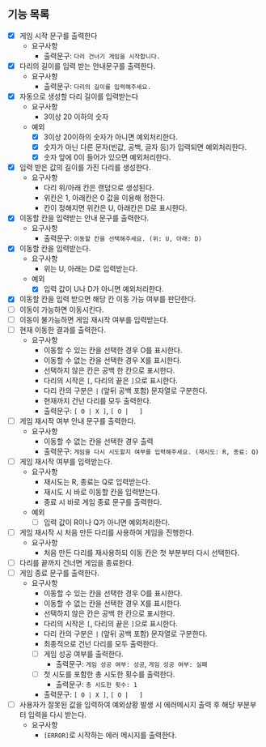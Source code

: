 ## 기능 목록

- [x] 게임 시작 문구를 출력한다
  - 요구사항
    - 출력문구: `다리 건너기 게임을 시작합니다.`
- [x] 다리의 길이를 입력 받는 안내문구를 출력한다.
  - 요구사항
    - 출력문구: `다리의 길이를 입력해주세요.`
- [x] 자동으로 생성할 다리 길이를 입력받는다
  - 요구사항
    - 3이상 20 이하의 숫자
  - 예외
    - [x] 3이상 20이하의 숫자가 아니면 예외처리한다.
    - [x] 숫자가 아닌 다른 문자(빈값, 공백, 글자 등)가 입력되면 예외처리한다.
    - [x] 숫자 앞에 0이 들어가 있으면 예외처리한다.
- [x] 입력 받은 값의 길이를 가진 다리를 생성한다.
  - 요구사항
    - 다리 위/아래 칸은 랜덤으로 생성된다.
    - 위칸은 1, 아래칸은 0 값을 이용해 정한다.
    - 칸이 정해지면 위칸은 U, 아래칸은 D로 표시한다.
- [x] 이동할 칸을 입력받는 안내 문구를 출력한다.
  - 요구사항
    - 출력문구: `이동할 칸을 선택해주세요. (위: U, 아래: D)`
- [x] 이동할 칸을 입력받는다.
  - 요구사항
    - 위는 U, 아래는 D로 입력받는다.
  - 예외
    - [x] 입력 값이 U나 D가 아니면 예외처리한다.
- [x] 이동할 칸을 입력 받으면 해당 칸 이동 가능 여부를 판단한다.
- [ ] 이동이 가능하면 이동시킨다.
- [ ] 이동이 불가능하면 게임 재시작 여부를 입력받는다.
- [ ] 현재 이동한 결과를 출력한다.
  - 요구사항
    - 이동할 수 있는 칸을 선택한 경우 O를 표시한다.
    - 이동할 수 없는 칸을 선택한 경우 X를 표시한다.
    - 선택하지 않은 칸은 공백 한 칸으로 표시한다.
    - 다리의 시작은 `[`, 다리의 끝은 `]`으로 표시한다.
    - 다리 칸의 구분은 ` | ` (앞뒤 공백 포함) 문자열로 구분한다. 
    - 현재까지 건넌 다리를 모두 출력한다.
    - 출력문구: `[ O | X ]`, `[ O |   ]`
- [ ] 게임 재시작 여부 안내 문구를 출력한다.
  - 요구사항
    - 이동할 수 없는 칸을 선택한 경우 출력
    - 출력문구: `게임을 다시 시도할지 여부를 입력해주세요. (재시도: R, 종료: Q)`
- [ ] 게임 재시작 여부를 입력받는다.
  - 요구사항
    - 재시도는 R, 종료는 Q로 입력받는다.
    - 재시도 시 바로 이동할 칸을 입력받는다.
    - 종료 시 바로 게임 종료 문구를 출력한다.
  - 예외
    - [ ] 입력 값이 R이나 Q가 아니면 예외처리한다.
- [ ] 게임 재시작 시 처음 만든 다리를 사용하여 게임을 진행한다.
  - 요구사항
    - 처음 만든 다리를 재사용하되 이동 칸은 첫 부분부터 다시 선택한다.
- [ ] 다리를 끝까지 건너면 게임을 종료한다.
- [ ] 게임 종료 문구를 출력한다.
  - 요구사항
    - 이동할 수 있는 칸을 선택한 경우 O를 표시한다.
    - 이동할 수 없는 칸을 선택한 경우 X를 표시한다.
    - 선택하지 않은 칸은 공백 한 칸으로 표시한다.
    - 다리의 시작은 `[`, 다리의 끝은 `]`으로 표시한다.
    - 다리 칸의 구분은 ` | ` (앞뒤 공백 포함) 문자열로 구분한다.
    - 최종적으로 건넌 다리를 모두 출력한다.
    - [ ] 게임 성공 여부를 출력한다.
      - 출력문구: `게임 성공 여부: 성공`, `게임 성공 여부: 실패`
    - [ ] 첫 시도를 포함한 총 시도한 횟수를 출력한다.
      - 출력문구: `총 시도한 횟수: 1`
    - 출력문구: `[ O | X ]`, `[ O |   ]`
- [ ] 사용자가 잘못된 값을 입력하여 예외상황 발생 시 에러메시지 출력 후 해당 부분부터 입력을 다시 받는다.
  - 요구사항
    - `[ERROR]`로 시작하는 에러 메시지를 출력한다.